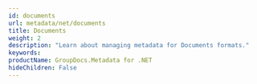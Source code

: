 ```yaml
---
id: documents
url: metadata/net/documents
title: Documents
weight: 2
description: "Learn about managing metadata for Documents formats."
keywords: 
productName: GroupDocs.Metadata for .NET
hideChildren: False
---
```

